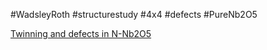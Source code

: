 #WadsleyRoth
#structurestudy
#4x4
#defects
#PureNb2O5

[Twinning and defects in N-Nb2O5](http://scripts.iucr.org/cgi-bin/paper?S0108768100003657)